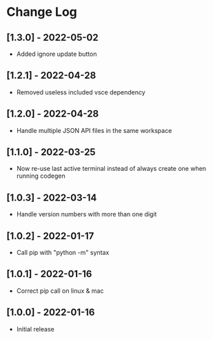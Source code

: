 # Change Log
## [1.3.0] - 2022-05-02
- Added ignore update button
## [1.2.1] - 2022-04-28
- Removed useless included vsce dependency
## [1.2.0] - 2022-04-28
- Handle multiple JSON API files in the same workspace
## [1.1.0] - 2022-03-25
- Now re-use last active terminal instead of always create one when running codegen
## [1.0.3] - 2022-03-14
- Handle version numbers with more than one digit
## [1.0.2] - 2022-01-17
- Call pip with "python -m" syntax
## [1.0.1] - 2022-01-16
- Correct pip call on linux & mac
## [1.0.0] - 2022-01-16
- Initial release